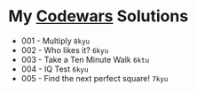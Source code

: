 # My [Codewars](https://www.codewars.com) Solutions

* 001 - Multiply `8kyu`
* 002 - Who likes it? `6kyu`
* 003 - Take a Ten Minute Walk `6ktu`
* 004 - IQ Test `6kyu`
* 005 - Find the next perfect square! `7kyu`
